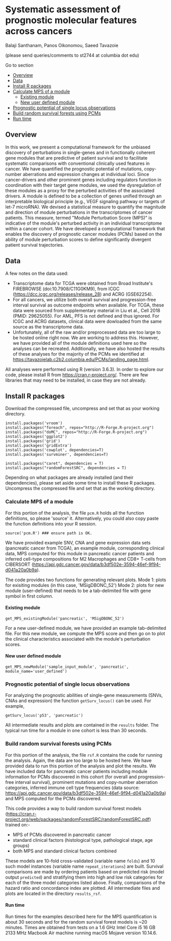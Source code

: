 # Systematic assessment of prognostic molecular features across cancers
Balaji Santhanam, Panos Oikonomou, Saeed Tavazoie

(please send queries/comments to st2744 at columbia dot edu)

Go to section

* [Overview](#overview)
* [Data](#data)
* [Install R packages](#install-r-packages)
* [Calculate MPS of a module](#calculate-mps-of-a-module)
    *   [Existing module](#existing-module)
    *   [New user defined module](#new-user-defined-module)
* [Prognostic potential of single locus observations](#prognostic-potential-of-single-locus-observations)
* [Build random survival forests using PCMs](#build-random-survival-forests-using-pcms)
* [Run time](#run-time)

## Overview 

In this work, we present a computational framework for the unbiased discovery of perturbations in single-genes and in functionally coherent gene modules that are predictive of patient survival and to facilitate systematic comparisons with conventional clinically used features in cancer. We have quantified the prognostic potential of mutations, copy-number aberrations and expression changes at individual loci. Since cancer-drivers and other prominent genes including regulators function in coordination with their target gene modules, we used the dysregulation of these modules as a proxy for the perturbed activities of the associated drivers. A module is defined to be a collection of genes unified through an interpretable biological principle (e.g., VEGF signaling pathway or targets of let-7 microRNA). We devised a statistical measure to quantify the magnitude and direction of module perturbations in the transcriptomes of cancer patients. This measure, termed "Module Perturbation Score (MPS)" is indicative of the module's perturbed activity in an individual transcriptome within a cancer cohort. We have developed a computational framework that enables the discovery of prognostic cancer modules (PCMs) based on the ability of module perturbation scores to define significantly divergent patient survival trajectories.

## Data

A few notes on the data used:
- Transcriptome data for TCGA were obtained from Broad Institute's FIREBROWSE (doi:10.7908/C11G0KM9), from ICGC (https://dcc.icgc.org/releases/release_28) and ACRG (GSE62254).
- For all cancers, we utilize both overall survival and progression-free interval survival as outcome endpoints when available. For TCGA, these data were sourced from supplementary material in Liu et al., Cell 2018 (PMID: 29625055). For AML, PFS is not defined and thus ignored. For ICGC and ACRG datasets, clinical data were dowloaded from the same source as the transcriptome data.
- Unfortunately, all of the raw and/or preprocessed data are too large to be hosted online right now. We are working to address this. However, we have provided all of the module definitions used here so the analyses can be recreated. Additionally, we have also hosted the results of these analyses for the majority of the PCMs we identified at https://tavazoielab.c2b2.columbia.edu/PCMs/landing_page.html.


All analyses were performed using R (version 3.6.3). In order to explore our code, please install R from https://cran.r-project.org/. There are few libraries that may need to be installed, in case they are not already.

## Install R packages
Download the compressed file, uncompress and set that as your working directory.

```{r}
install.packages('vroom')
install.packages("foreach", repos="http://R-Forge.R-project.org")
install.packages("doMC", repos="http://R-Forge.R-project.org")
install.packages('ggplot2')
install.packages('grid')
install.packages('gridExtra')
install.packages('cowplot', dependencies=T)
install.packages('survminer', dependencies=T)

install.packages("caret", dependencies = T)
install.packages("randomForestSRC", dependencies = T)
```
Depending on what packages are already installed (and their dependencies), please set aside some time to install these R packages. Uncompress the compressed file and set that as the working directory.


### Calculate MPS of a module 

For this portion of the analysis, the file `pcm.R` holds all the function definitions, so please 'source' it. Alternatively, you could also copy paste the function definitions into your R session.

```{r}
source('pcm.R') ### ensure path is OK.
```


We have provided example SNV, CNA and gene expression data sets (pancreatic cancer from TCGA), an example module, corresponding clinical data, MPS computed for this module in pancreatic cancer patients and inferred cell-type compositions for M2 Macrophages and CD8+ T-cells from CIBERSORT (https://api.gdc.cancer.gov/data/b3df502e-3594-46ef-9f94-d041a20a0b9a). 

The code provides two functions for generating relevant plots. 
    Mode 1: plots for exisiting modules (in this case, 'MSigDBONC_52')
    Mode 2: plots for new module (user-defined) that needs to be a tab-delimited file with gene symbol in first column.


#### **Existing module**
```{r}
get_MPS_existingModule('pancreatic', 'MSigDBONC_52')
```

For a new user-defined module, we have provided an example tab-delimited file. For this new module, we compute the MPS score and then go on to plot the clinical characteristics associated with the module's perturbation scores. 


#### **New user defined module**
```{r}
get_MPS_newModule('sample_input_module', 'pancreatic', module_name='user_defined')
```

### Prognostic potential of single locus observations
For analyzing the prognostic abilities of single-gene measurements (SNVs, CNAs and expression) the function `getSurv_locus()` can be used. For example,
```{r}
getSurv_locus('p53', 'pancreatic')
```

All intermediate results and plots are contained in the `results` folder. The typical run time for a module in one cohort is less than 30 seconds.

### Build random survival forests using PCMs
For this portion of the analysis, the file `rsf.R` contains the code for running the analysis. Again, the data are too large to be hosted here. We have provided data to run this portion of the analysis and plot the results. We have included data for pancreatic cancer patients including module information for PCMs discovered in this cohort (for overall and progression-free interval survival), prominent mutations and copy-number aberration categories, inferred immune cell type frequencies (data source: https://api.gdc.cancer.gov/data/b3df502e-3594-46ef-9f94-d041a20a0b9a) and MPS computed for the PCMs discovered.

This code provides a way to build random survival forest models (https://cran.r-project.org/web/packages/randomForestSRC/randomForestSRC.pdf) trained on:-
- MPS of PCMs discovered in pancreatic cancer
- standard clinical factors (histological type, pathological stage, age groups)
- both MPS and standard clinical factors combined

These models are 10-fold cross-validated (variable name `folds`) and 10 such model instances (variable name `repeat_iterations`) are built. Survival comparisons are made by ordering patients based on predicted risk (model output `predicted`) and stratifying them into high and low risk categories for each of the three model categories listed above. Finally, comparisons of the hazard ratio and concordance index are plotted. All intermediate files and plots are located in the directory `results_rsf`.

#### Run time
Run times for the examples described here for the MPS quantification is about 30 seconds and for the random survival forest models is ~20 minutes. Times are obtained from tests on a 1.6 GHz Intel Core i5 16 GB 2133 MHz Macbook Air machine running macOS Mojave version 10.14.6.
